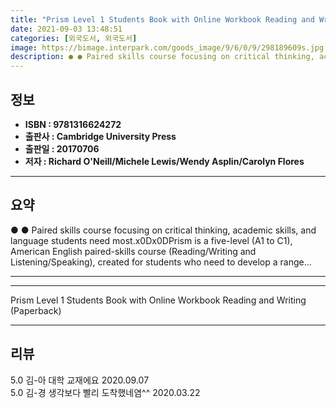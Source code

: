 ```yaml
---
title: "Prism Level 1 Students Book with Online Workbook Reading and Writing (Paperback)"
date: 2021-09-03 13:48:51
categories: [외국도서, 외국도서]
image: https://bimage.interpark.com/goods_image/9/6/0/9/298189609s.jpg
description: ● ● Paired skills course focusing on critical thinking, academic skills, and language students need most.x0Dx0DPrism is a five-level (A1 to C1), American Engl
---
```


## **정보**

- **ISBN : 9781316624272**
- **출판사 : Cambridge University Press**
- **출판일 : 20170706**
- **저자 : Richard O'Neill/Michele Lewis/Wendy Asplin/Carolyn Flores**

------



## **요약**

●  ●  Paired skills course focusing on critical thinking, academic skills, and language students need most.x0Dx0DPrism is a five-level (A1 to C1), American English paired-skills course (Reading/Writing and Listening/Speaking), created for students who need to develop a range... 

------



------


Prism Level 1 Students Book with Online Workbook Reading and Writing (Paperback) 

------


## **리뷰** 

5.0 김-아 대학 교재에요 2020.09.07 <br/>5.0 김-경 생각보다 빨리 도착했네염^^ 2020.03.22 <br/>